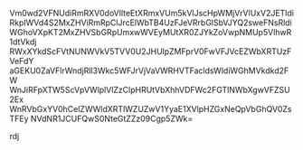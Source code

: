 Vm0wd2VFNUdiRmRXV0doVllteEtXRmxVUm5kVlJscHpWMjVrVlUxV2JETldi
RkpIWVd4S2MxZHViRmRpClJrcElWbTB4UzFJeVRrbGlSbVJYQ2sweFNsRldi
WGhoVXpKT2MxZHVSbGRpUmxwWVEyMUtXR0ZJYkZoVwpNMUp5VlhwR1dtVkdj
RWxXYkdScFVtNUNWVkV5TVV0U2JHUlpZMFprV0FwVFJVcEZWbXRTUzFVeFdY
aGEKU0ZaVFlrWndjRll3Wkc5WFJrVjVaVWRHVTFacldsWldiWGhMVkdkd2FW
WnJiRFpXTW5ScVpVWlplVlZzClpHRUtVbXhhVDFWc2FGTlNWbXgwVFZSU2Ex
WnRVbGxYV0hCelZWWldXRTlWZUZwV1YyaE1XVlpHZGxNeQpVbGhQV0ZsTFEy
NVdNR1JCUFQwS0NteGtZZz09Cgp5ZWk=

rdj
